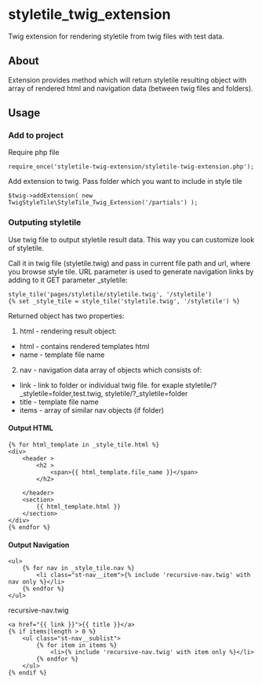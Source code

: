 # styletile_twig_extension
Twig extension for rendering styletile from twig files with test data.

## About
Extension provides method which will return styletile resulting object with array of rendered html and navigation data (between twig files and folders).


## Usage
### Add to project
Require php file
```
require_once('styletile-twig-extension/styletile-twig-extension.php');
```

Add extension to twig. Pass folder which you want to include in style tile
```
$twig->addExtension( new TwigStyleTile\StyleTile_Twig_Extension('/partials') );
```

### Outputing styletile
Use twig file to output styletile result data. This way you can customize look of styletile.

Call it in twig file (styletile.twig) and pass in current file path and url, where you browse style tile.
URL parameter is used to generate navigation links by adding to it GET parameter _styletile:
```
style_tile('pages/styletile/styletile.twig', '/styletile')
{% set _style_tile = style_tile('styletile.twig', '/styletile') %}
```
Returned object has two properties:
1. html - rendering result object: 
  *   html - contains rendered templates html
  *   name - template file name
2. nav - navigation data array of objects which consists of:
  *   link - link to folder or individual twig file. for exaple styletile/?_styletile=folder,test.twig, styletile/?_styletile=folder
  *   title - template file name
  *   items - array of similar nav objects (if folder)

#### Output HTML
```
{% for html_template in _style_tile.html %}
<div>
    <header >
        <h2 >
            <span>{{ html_template.file_name }}</span>
        </h2>

    </header>
    <section>
        {{ html_template.html }}
    </section>
</div>
{% endfor %}
```

#### Output Navigation
```
<ul>
    {% for nav in _style_tile.nav %}
        <li class="st-nav__item">{% include 'recursive-nav.twig' with nav only %}</li>
    {% endfor %}
</ul>
```
recursive-nav.twig
```
<a href="{{ link }}">{{ title }}</a>
{% if items|length > 0 %}
	<ul class="st-nav__sublist">
		{% for item in items %}
			<li>{% include 'recursive-nav.twig' with item only %}</li>
		{% endfor %}
	</ul>
{% endif %}

```

